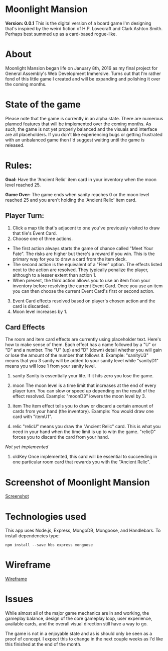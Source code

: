 # Moonlight Mansion
**Version: 0.0.1**
This is the digital version of a board game I'm designing that's inspired by the weird fiction of H.P. Lovecraft and Clark Ashton Smith. Perhaps best summed up as a card-based rogue-like.

# About
Moonlight Mansion began life on January 8th, 2016 as my final project for General Assembly's Web Development Immersive. Turns out that I'm rather fond of this little game I created and will be expanding and polishing it over the coming months.

# State of the game
Please note that the game is currently in an alpha state. There are numerous planned features that will be implemented over the coming months. As such, the game is not yet properly balanced and the visuals and interface are all placeholders. If you don't like experiencing bugs or getting frustrated with an unbalanced game then I'd suggest waiting until the game is released.

# Rules:
**Goal:**
Have the 'Ancient Relic' item card in your inventory when the moon level reached 25.

**Game Over:**
The game ends when sanity reaches 0 or the moon level reached 25 and you aren't holding the 'Ancient Relic' item card.

## Player Turn:
1. Click a map tile that's adjacent to one you've previously visited to draw that tile's Event Card.
2. Choose one of three actions.
  - The first action always starts the game of chance called "Meet Your Fate". The risks are higher but there's a reward if you win. This is the primary way for you to draw a card from the item deck.
  - The second action is the equivalent of a "Flee" option. The effects listed next to the action are resolved. They typically penalize the player, although to a lesser extent than action 1.
  - When present, the third action allows you to use an item from your inventory before resolving the current Event Card. Once you use an item you can then choose the current Event Card's first or second action.
3. Event Card effects resolved based on player's chosen action and the card is discarded.
4. Moon level increases by 1.

## Card Effects
The room and item card effects are currently using placeholder text. Here's how to make sense of them. Each effect has a name followed by a "U" or "D" and a number. The "U" (up) and "D" (down) detail whether you will gain or lose the amount of the number that follows it. Example: "sanityU3" means that you 3 sanity will be added to your sanity level while "sanityD1" means you will lose 1 from your sanity level.

1. sanity
Sanity is essentially your life. If it hits zero you lose the game.

2. moon
The moon level is a time limit that increases at the end of every player turn. You can slow or speed up depending on the result of the effect resolved. Example: "moonD3" lowers the moon level by 3.

3. item
The item effect tells you to draw or discard a certain amount of cards from your hand (the inventory). Example: You would draw one card with "itemU1".

4. relic
"relicU" means you draw the "Ancient Relic" card. This is what you need in your hand when the time limit is up to witn the game. "relicD" forces you to discard the card from your hand.

*Not yet implemented*
1. oldKey
Once implemented, this card will be essential to succeeding in one particular room card that rewards you with the "Ancient Relic".

# Screenshot of Moonlight Mansion
[Screenshot](http://imgur.com/5mhX2Wf)

# Technologies used
This app uses Node.js, Express, MongoDB, Mongoose, and Handlebars. To install dependencies type:
```
npm install --save hbs express mongoose
```

# Wireframe
[Wireframe](https://drive.google.com/file/d/0B1R1j4cojTrNbUQ4b2JLVEtlNlU/view?usp=sharing)

# Issues
While almost all of the major game mechanics are in and working, the gameplay balance, design of the core gameplay loop, user experience, available cards, and the overall visual direction still have a way to go.

The game is not in a enjoyable state and as is should only be seen as a proof of concept. I expect this to change in the next couple weeks as I'd like this finished at the end of the month.
